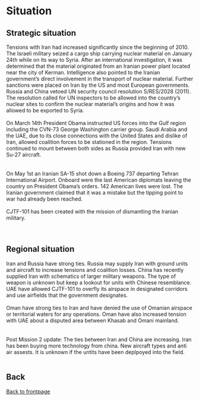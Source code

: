 # Situation 
 
 
## Strategic situation
Tensions with Iran had increased significantly since the beginning of 2010. The Israeli military seized a cargo ship 
carrying nuclear material on January 24th while on its way to Syria. After an international investigation, it was 
determined that the material originated from an Iranian power plant located near the city of Kerman. Intelligence also 
pointed to the Iranian government’s direct involvement in the transport of nuclear material. Further sanctions were 
placed on Iran by the US and most European governments. Russia and China vetoed UN security council resolution S/RES/2028 (2011). 
The resolution called for UN inspectors to be allowed into the country’s nuclear sites to confirm the nuclear material’s 
origins and how it was allowed to be exported to Syria.
<br>
<br>
On March 14th President Obama instructed US forces into the Gulf region including the CVN-73 George Washington carrier group. 
Saudi Arabia and the UAE, due to its close connections with the United States and dislike of Iran, allowed coalition forces to be 
stationed in the region. Tensions continued to mount between both sides as Russia provided Iran with new Su-27 aircraft.  
<br>
<br>
On May 1st an Iranian SA-15 shot down a Boeing 737 departing Tehran International Airport. Onboard were the last American diplomats 
leaving the country on President Obama’s orders. 142 American lives were lost. The Iranian government claimed that it was a mistake 
but the tipping point to war had already been reached. 
<br>
<br>
CJTF-101 has been created with the mission of dismantling the Iranian military. 
<br>
<br>
<br>

## Regional situation
Iran and Russia have strong ties. Russia may supply Iran with ground units and aircraft to increase tensions and coalition losses. 
China has recently supplied Iran with schematics of larger military weapons. The type of weapon is unknown but keep a lookout for units with Chinese resemblance. 
UAE have allowed CJTF-101 to overfly its airspace in designated corridors and use airfields that the government designates.
<br>
<br>
Oman have strong ties to Iran and have denied the use of Omanian airspace or territorial waters for any operations. 
Oman have also increased tension with UAE about a disputed area between Khasab and Omani mainland.  
<br> 
<br>
Post Mission 2 update: The ties between Iran and China are increasing. Iran has been buying more technology from china. New aircraft types and anti air assests.
It is unknown if the untits have been deplpoyed into the field. 
<br>
<br>
 
 



## Back
[Back to frontpage](https://132nd-vwing.github.io/OPBH-Brief/)